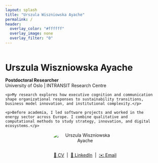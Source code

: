 ```yaml
---
layout: splash
title: "Urszula Wiszniowska Ayache"
permalink: /
header:
  overlay_color: "#ffffff"
  overlay_image: none
  overlay_filter: "0"
---
```


<div style="display: flex; align-items: center; justify-content: space-between; flex-wrap: wrap;">
  <div style="flex: 1; min-width: 300px; padding-right: 20px;">
    <h1 style="margin-bottom: 0.5em;">Urszula Wiszniowska Ayache</h1>
    <p><strong>Postdoctoral Researcher</strong>  
    <br>University of Oslo | INTRANSIT Research Centre</p>

    <p>My research explores how executive cognition and communication shape organizational responses to sustainability transitions, business model innovation, and institutional complexity.</p>

    <p>Before academia, I led software projects and worked in the energy sector across Europe. I combine qualitative and computational methods to study strategy, innovation, and digital ecosystems.</p>
  </div>

  <div style="flex: 1; min-width: 250px; text-align: center;">
    <img src="/images/urszula.jpg" alt="Urszula Wiszniowska Ayache" style="max-width: 200px; border-radius: 100%; margin-bottom: 1em;" />
    <p>
      <a href="/cv/" target="_blank">📄 CV</a> &nbsp;|&nbsp;
      <a href="https://www.linkedin.com/in/urszula" target="_blank">🔗 LinkedIn</a> &nbsp;|&nbsp;
      <a href="mailto:your@email.com">✉️ Email</a>
    </p>
  </div>
</div>
